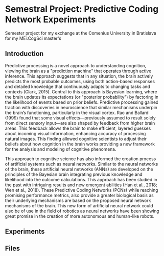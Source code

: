 # Semestral Project: Predictive Coding Network Experiments
Semester project for my exchange at the Comenius University in Bratislava for my MEi:CogSci master's
## Introduction
Predictive processing is a novel approach to understanding cognition, viewing the brain as a "prediction machine" that operates through active inference. This approach suggests that in any situation, the brain actively predicts the most probable outcomes, using both action-based responses and detailed knowledge that continuously adapts to changing tasks and contexts (Clark, 2015). Central to this approach is Bayesian learning, where the brain updates its expectations (or "posterior probability") by factoring in the likelihood of events based on prior beliefs. Predictive processing gained traction with discoveries in neuroscience that similar mechanisms underpin the brain’s functioning, particularly in the visual cortex. Rao and Ballard (1999) found that some visual effects—previously assumed to result solely from direct sensory input—are also shaped by feedback from higher brain areas. This feedback allows the brain to make efficient, layered guesses about incoming visual information, enhancing accuracy of processing natural images. This finding allowed cognitive scientists to adjust their beliefs about how cognition in the brain works providing a new framework for the analysis and modeling of cognitive phenomena.

This approach to cognitive science has also informed the creation process of artificial systems such as neural networks. Similar to the neural networks of the brain, these artificial neural networks (ANNs) are developed on the principles of the Bayesian brain integrating previous knowledge and likelihood into the outcome calculations. This approach has been studied in the past with intriguing results and new emergent abilities (Han et al., 2018; Wen et al., 2018). These Predictive Coding Networks (PCNs) while reaching promising performance metrics, also provide a greater biological basis as their underlying mechanisms are based on the proposed neural network mechanisms of the brain. This new form of artificial neural network could also be of use in the field of robotics as neural networks have been showing great promise in the creation of more autonomous and human-like robots. 

## Experiments
## Files 
